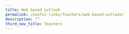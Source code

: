 ```yaml
---
title: Web based outlook
permalink: /useful-links/Teachers/web-based-outlook/
description: ""
third_nav_title: Teachers
---
```

